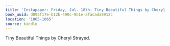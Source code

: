 ```yaml
---
title: 'Instapaper: Friday, Jul. 18th: Tiny Beautiful Things by Cheryl Strayed.'
book_uuid: d093f17e-b12b-490c-9b1e-afacada8912c
location: '1065-1065'
source: kindle
---
```


Tiny Beautiful Things by Cheryl Strayed.